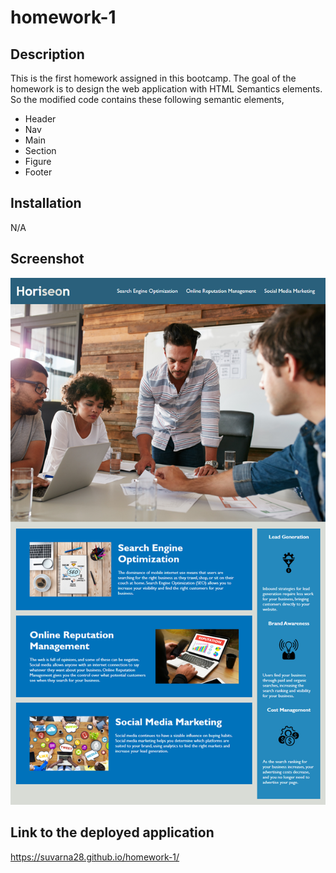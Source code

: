 # homework-1

## Description 

This is the first homework assigned in this bootcamp. The goal of the homework is to design the web application with HTML Semantics elements. So the modified code contains these following semantic elements,

* Header
* Nav
* Main
* Section
* Figure
* Footer

## Installation

N/A

## Screenshot

![Main Webpage](./screenshot/01-html-css-git-homework-demo.png)

## Link to the deployed application

https://suvarna28.github.io/homework-1/